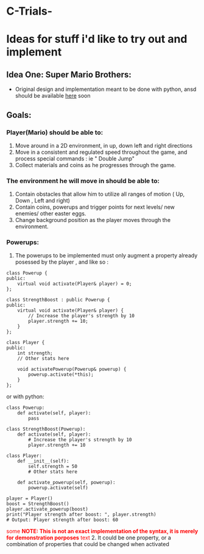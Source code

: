 # C-Trials-
# Ideas for stuff i'd like to try out and implement

## Idea One: Super Mario Brothers:
- Original design and implementation meant to be done with python, ansd should be available [here]() soon 
## Goals:
### Player(Mario) should be able to:
1. Move around in a 2D environment, in up, down left and right directions
2. Move in a consistent and regulated speed throughout the game, and process special commands : ie " Double Jump"
3. Collect materials and coins as he progresses through the game.

### The environment he will move in should be able to:
1. Contain obstacles that allow him to utilize all ranges of motion ( Up, Down , Left and right) 
2. Contain coins, powerups and trigger points for next levels/ new enemies/ other easter eggs.
3. Change background position as the player moves through the environment.

### Powerups:
1.  The powerups to be implemented must only augment a property  already posessed by  the player , and like so :
```
class Powerup {
public:
    virtual void activate(Player& player) = 0;
};

class StrengthBoost : public Powerup {
public:
    virtual void activate(Player& player) {
        // Increase the player's strength by 10
        player.strength += 10;
    }
};

class Player {
public:
    int strength;
    // Other stats here

    void activatePowerup(Powerup& powerup) {
        powerup.activate(*this);
    }
};

```

or with python:
```
class Powerup:
    def activate(self, player):
        pass

class StrengthBoost(Powerup):
    def activate(self, player):
        # Increase the player's strength by 10
        player.strength += 10

class Player:
    def __init__(self):
        self.strength = 50
        # Other stats here

    def activate_powerup(self, powerup):
        powerup.activate(self)

player = Player()
boost = StrengthBoost()
player.activate_powerup(boost)
print("Player strength after boost: ", player.strength)
# Output: Player strength after boost: 60

```
<span style="color:red">some **NOTE: This is not an exact implementation of the syntax, it is merely for demonstration porposes** text</span>
2. It could be one property, or a combination of properties that could be changed when activated
